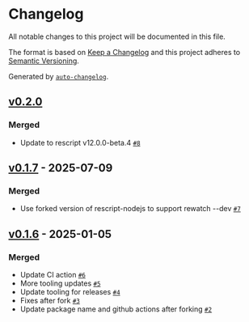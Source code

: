 # Changelog

All notable changes to this project will be documented in this file.

The format is based on [Keep a Changelog](https://keepachangelog.com/en/1.0.0/)
and this project adheres to [Semantic Versioning](https://semver.org/spec/v2.0.0.html).

Generated by [`auto-changelog`](https://github.com/CookPete/auto-changelog).

## [v0.2.0](https://github.com/greenfinity/rescript-docx/compare/v0.1.7...v0.2.0)

### Merged

- Update to rescript v12.0.0-beta.4 [`#8`](https://github.com/greenfinity/rescript-docx/pull/8)

## [v0.1.7](https://github.com/greenfinity/rescript-docx/compare/v0.1.6...v0.1.7) - 2025-07-09

### Merged

- Use forked version of rescript-nodejs to support rewatch --dev [`#7`](https://github.com/greenfinity/rescript-docx/pull/7)

## [v0.1.6](https://github.com/greenfinity/rescript-docx/compare/v0.1.5...v0.1.6) - 2025-01-05

### Merged

- Update CI action [`#6`](https://github.com/greenfinity/rescript-docx/pull/6)
- More tooling updates [`#5`](https://github.com/greenfinity/rescript-docx/pull/5)
- Update tooling for releases [`#4`](https://github.com/greenfinity/rescript-docx/pull/4)
- Fixes after fork [`#3`](https://github.com/greenfinity/rescript-docx/pull/3)
- Update package name and github actions after forking [`#2`](https://github.com/greenfinity/rescript-docx/pull/2)
